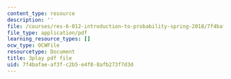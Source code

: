 ```yaml
---
content_type: resource
description: ''
file: /courses/res-6-012-introduction-to-probability-spring-2018/7f4bafaeaf3fc2b5e4f88afb273f7d3d_IrKUM3nNXJE.pdf
file_type: application/pdf
learning_resource_types: []
ocw_type: OCWFile
resourcetype: Document
title: 3play pdf file
uid: 7f4bafae-af3f-c2b5-e4f8-8afb273f7d3d
---
```

